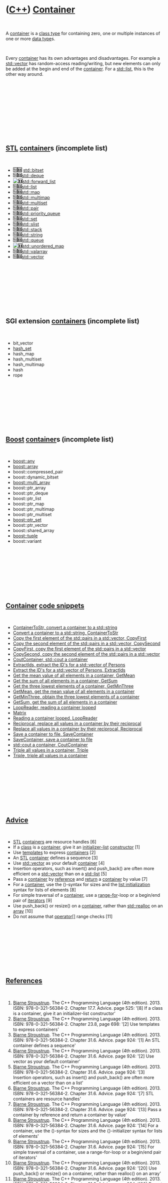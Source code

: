 
 

 

 

 

 

([C++](Cpp.md)) [Container](CppContainer.md)
==============================================

 

A [container](CppContainer.md) is a [class type](CppClassType.md) for
containing zero, one or multiple instances of one or more [data
type](CppDataType.md)s.

 

Every [container](CppContainer.md) has its own advantages and
disadvantages. For example a [std::vector](CppVector.md) has
random-access reading/writing, but new elements can only be added at the
begin and end of the [container](CppContainer.md). For a
[std::list](CppList.md), this is the other way around.

 

 

 

 

 

 

[STL](CppStl.md) [container](CppContainer.md)s (incomplete list)
------------------------------------------------------------------

 

-   ![C++98](PicCpp98.png)![C++11](PicCpp11.png)
    [std::bitset](CppBitset.md)
-   ![C++98](PicCpp98.png)![C++11](PicCpp11.png)[std::deque](CppDeque.md)
-   ![
    ](PicSpacer.png)![C++11](PicCpp11.png)[std::forward\_list](CppForward_list.md)
-   ![C++98](PicCpp98.png)![C++11](PicCpp11.png)[std::list](CppList.md)
-   ![C++98](PicCpp98.png)![C++11](PicCpp11.png)[std::map](CppMap.md)
-   ![C++98](PicCpp98.png)![C++11](PicCpp11.png)[std::multimap](CppMultimap.md)
-   ![C++98](PicCpp98.png)![C++11](PicCpp11.png)[std::multiset](CppMultiset.md)
-   ![C++98](PicCpp98.png)![C++11](PicCpp11.png)[std::pair](CppPair.md)
-   ![C++98](PicCpp98.png)![C++11](PicCpp11.png)[std::priority\_queue](CppPriority_queue.md)
-   ![C++98](PicCpp98.png)![C++11](PicCpp11.png)[std::set](CppSet.md)
-   ![C++98](PicCpp98.png)![C++11](PicCpp11.png)[std::slist](CppSlist.md)
-   ![C++98](PicCpp98.png)![C++11](PicCpp11.png)[std::stack](CppStack.md)
-   ![C++98](PicCpp98.png)![C++11](PicCpp11.png)[std::string](CppStdString.md)
-   ![C++98](PicCpp98.png)![C++11](PicCpp11.png)[std::queue](CppQueue.md)
-   ![
    ](PicSpacer.png)![C++11](PicCpp11.png)[std::unordered\_map](CppUnordered_map.md)
-   ![C++98](PicCpp98.png)![C++11](PicCpp11.png)[std::valarray](CppValarray.md)
-   ![C++98](PicCpp98.png)![C++11](PicCpp11.png)[std::vector](CppVector.md)

 

 

 

 

 

SGI extension [containers](CppContainer.md) (incomplete list)
--------------------------------------------------------------

 

-   bit\_vector
-   [hash\_set](CppHash_set.md)
-   hash\_map
-   hash\_multiset
-   hash\_multimap
-   hash
-   rope

 

 

 

 

 

[Boost](CppBoost.md) [container](CppContainer.md)s (incomplete list)
----------------------------------------------------------------------

 

-   [boost::any](CppAny.md)
-   [boost::array](CppBoostArray.md)
-   boost::compressed\_pair
-   boost::dynamic\_bitset
-   [boost::multi\_array](CppMulti_array.md)
-   boost::ptr\_array
-   boost::ptr\_deque
-   boost::ptr\_list
-   boost::ptr\_map
-   boost::ptr\_multimap
-   boost::ptr\_multiset
-   [boost::ptr\_set](CppPtr_set.md)
-   boost::ptr\_vector
-   boost::shared\_array
-   [boost::tuple](CppBoostTuple.md)
-   boost::variant

 

 

 

 

 

[Container](CppContainer.md) [code snippets](CppCodeSnippets.md)
------------------------------------------------------------------

 

-   [ContainerToStr, convert a container to a
    std::string](CppContainerToStr.md)
-   [Convert a container to a std::string,
    ContainerToStr](CppContainerToStr.md)
-   [Copy the first element of the std::pairs in a std::vector,
    CopyFirst](CppCopyFirst.md)
-   [Copy the second element of the std::pairs in a std::vector,
    CopySecond](CppCopySecond.md)
-   [CopyFirst, copy the first element of the std::pairs in a
    std::vector](CppCopyFirst.md)
-   [CopySecond, copy the second element of the std::pairs in a
    std::vector](CppCopySecond.md)
-   [CoutContainer, std::cout a container](CppCoutContainer.md)
-   [ExtractIds, extract the ID's for a std::vector of
    Persons](CppExtractIds.md)
-   [Extract the ID's for a std::vector of Persons,
    ExtractIds](CppExtractIds.md)
-   [Get the mean value of all elements in a container,
    GetMean](CppGetMean.md)
-   [Get the sum of all elements in a container, GetSum](CppGetSum.md)
-   [Get the three lowest elements of a container,
    GetMinThree](CppGetMinThree.md)
-   [GetMean, get the mean value of all elements in a
    container](CppGetMean.md)
-   [GetMinThree, obtain the three lowest elements of a
    container](CppGetMinThree.md)
-   [GetSum, get the sum of all elements in a container](CppGetSum.md)
-   [LoopReader, reading a container looped](CppLoopReader.md)
-   [Matrix](CppMatrix.md)
-   [Reading a container looped, LoopReader](CppLoopReader.md)
-   [Reciprocal, replace all values in a container by their
    reciprocal](CppReciprocal.md)
-   [Replace all values in a container by their reciprocal,
    Reciprocal](CppReciprocal.md)
-   [Save a container to file, SaveContainer](CppSaveContainer.md)
-   [SaveContainer, save a container to file](CppSaveContainer.md)
-   [std::cout a container, CoutContainer](CppCoutContainer.md)
-   [Triple all values in a container, Triple](CppTriple.md)
-   [Triple, triple all values in a container](CppTriple.md)

 

 

 

 

 

[Advice](CppAdvice.md)
-----------------------

 

-   [STL](CppStl.md) [containers](CppContainer.md) are resource
    handles \[6\]
-   If a [class](CppClass.md) is a [container](CppContainer.md), give
    it an [initializer-list](CppInitializerList.md)
    [constructor](CppContructor.md) \[1\]
-   Use [templates](CppTemplate.md) to express
    [containers](CppContainer.md) \[2\]
-   An [STL](CppStl.md) [container](CppContainer.md) defines a
    sequence \[3\]
-   Use [std::vector](CppVector.md) as your default
    [container](CppContainer.md) \[4\]
-   Insertion operators, such as insert() and push\_back() are often
    more efficient on a [std::vector](CppVector.md) than on a
    [std::list](CppList.md) \[5\]
-   Pass a [container](CppContainer.md) by
    [reference](CppReference.md) and [return](CppReturn.md) a
    [container](CppContainer.md) by value \[7\]
-   For a [container](CppContainer.md), use the ()-syntax for sizes and
    the [list initialization](CppListInitialization.md) syntax for
    lists of elements \[8\]
-   For simple traversal of a [container](CppContainer.md), use a
    [range-for](CppRangeFor.md)-loop or a begin/end pair of
    [iterators](CppIterator.md) \[9\]
-   Use push\_back() or resize() on a [container](CppContainer.md),
    rather than [std::realloc](CppRealloc.md) on an
    [array](CppArray.md) \[10\]
-   Do not assume that [operator\[\]](CppOperatorIndex.md) range checks
    \[11\]

 

 

 

 

 

[References](CppReferences.md)
-------------------------------

 

1.  [Bjarne Stroustrup](CppBjarneStroustrup.md). The C++ Programming
    Language (4th edition). 2013. ISBN: 978-0-321-56384-2. Chapter 17.7.
    Advice. page 525: '\[8\] If a class is a container, give it an
    initializer-list constructor'
2.  [Bjarne Stroustrup](CppBjarneStroustrup.md). The C++ Programming
    Language (4th edition). 2013. ISBN: 978-0-321-56384-2. Chapter 23.8,
    page 698: '\[2\] Use templates to express containers'
3.  [Bjarne Stroustrup](CppBjarneStroustrup.md). The C++ Programming
    Language (4th edition). 2013. ISBN: 978-0-321-56384-2. Chapter 31.6.
    Advice. page 924: '\[1\] An STL container defines a sequence'
4.  [Bjarne Stroustrup](CppBjarneStroustrup.md). The C++ Programming
    Language (4th edition). 2013. ISBN: 978-0-321-56384-2. Chapter 31.6.
    Advice. page 924: '\[2\] Use vector as your default container'
5.  [Bjarne Stroustrup](CppBjarneStroustrup.md). The C++ Programming
    Language (4th edition). 2013. ISBN: 978-0-321-56384-2. Chapter 31.6.
    Advice. page 924: '\[3\] Insertion operators, such as insert()
    and push\_back() are often more efficient on a vector than on a
    list'
6.  [Bjarne Stroustrup](CppBjarneStroustrup.md). The C++ Programming
    Language (4th edition). 2013. ISBN: 978-0-321-56384-2. Chapter 31.6.
    Advice. page 924: '\[7\] STL containers are resource handles'
7.  [Bjarne Stroustrup](CppBjarneStroustrup.md). The C++ Programming
    Language (4th edition). 2013. ISBN: 978-0-321-56384-2. Chapter 31.6.
    Advice. page 924: '\[13\] Pass a container by reference and return a
    container by value'
8.  [Bjarne Stroustrup](CppBjarneStroustrup.md). The C++ Programming
    Language (4th edition). 2013. ISBN: 978-0-321-56384-2. Chapter 31.6.
    Advice. page 924: '\[14\] For a container, use the ()-syntax for
    sizes and the {}-initializer syntax for lists of elements'
9.  [Bjarne Stroustrup](CppBjarneStroustrup.md). The C++ Programming
    Language (4th edition). 2013. ISBN: 978-0-321-56384-2. Chapter 31.6.
    Advice. page 924: '\[15\] For simple traversal of a container, use a
    range-for-loop or a begin/end pair of iterators'
10. [Bjarne Stroustrup](CppBjarneStroustrup.md). The C++ Programming
    Language (4th edition). 2013. ISBN: 978-0-321-56384-2. Chapter 31.6.
    Advice. page 924: '\[20\] Use push\_back() or resize() on a
    container, rather than realloc() on an array'
11. [Bjarne Stroustrup](CppBjarneStroustrup.md). The C++ Programming
    Language (4th edition). 2013. ISBN: 978-0-321-56384-2. Chapter 31.6.
    Advice. page 924: '\[23\] Do not assume that \[\] range checks'

Technical facts
---------------

 

 

 

 

 

 

./CppContainer/CppContainer.pri
-------------------------------

 

  --------------------------------------------------------------------------------------------------------------------------------------------------------------------------------------------------------------------------------------
  ` INCLUDEPATH += \     ../../Classes/CppContainer  SOURCES += \     ../../Classes/CppContainer/container.cpp  HEADERS  += \     ../../Classes/CppContainer/container.h  OTHER_FILES += \     ../../Classes/CppContainer/Licence.txt`
  --------------------------------------------------------------------------------------------------------------------------------------------------------------------------------------------------------------------------------------

 

 

 

 

 

./CppContainer/container.h
--------------------------

 

  ------------------------------------------------------------------------------------------------------------------------------------------------------------------------------------------------------------------------------------------------------------------------------------------------------------------------------------------------------------------------------------------------------------------------------------------------------------------------------------------------------------------------------------------------------------------------------------------------------------------------------------------------------------------------------------------------------------------------------------------------------------------------------------------------------------------------------------------------------------------------------------------------------------------------------------------------------------------------------------------------------------------------------------------------------------------------------------------------------------------------------------------------------------------------------------------------------------------------------------------------------------------------------------------------------------------------------------------------------------------------------------------------------------------------------------------------------------------------------------------------------------------------------------------------------------------------------------------------------------------------------------------------------------------------------------------------------------------------------------------------------------------------------------------------------------------------------------------------------------------------------------------------------------------------------------------------------------------------------------------------------------------------------------------------------------------------------------------------------------------------------------------------------------------------------------------------------------------------------------------------------------------------------------------------------------------------------------------------------------------------------------------------------------------------------------------------------------------------------------------------------------------------------------------------------------------------------------------------------------------------------------------------------------------------------------------------------------------------------------------------------------------------------------------------------------------------------------------------------------------------------------------------------------------------------------------------------------------------------------------------------------------------------------------------------------------------------------------------------------------
  ` //--------------------------------------------------------------------------- /* Container, class with container class helper functions Copyright (C) 2013-2015 Richel Bilderbeek  This program is free software: you can redistribute it and/or modify it under the terms of the GNU General Public License as published by the Free Software Foundation, either version 3 of the License, or (at your option) any later version.  This program is distributed in the hope that it will be useful, but WITHOUT ANY WARRANTY; without even the implied warranty of MERCHANTABILITY or FITNESS FOR A PARTICULAR PURPOSE. See the GNU General Public License for more details. You should have received a copy of the GNU General Public License along with this program. If not, see <http://www.gnu.org/licenses/>. */ //--------------------------------------------------------------------------- //From http://www.richelbilderbeek.nl/CppContainer.htm //--------------------------------------------------------------------------- #ifndef RIBI_CONTAINER_H #define RIBI_CONTAINER_H  #include <algorithm> #include <set> #include <string> #include <sstream> #include <vector>  #pragma GCC diagnostic push #pragma GCC diagnostic ignored "-Weffc++" #pragma GCC diagnostic ignored "-Wunused-local-typedefs"  #pragma GCC diagnostic pop  namespace ribi {  ///Class with container class helper functions struct Container {   Container();    bool AllAboutEqual(     const std::vector<double>& v,     const double tolerance   ) const noexcept;    ///Concatenate concatenates the strings, with a certain seperator   std::string Concatenate(const std::vector<std::string>& v, const std::string& seperator = "") const noexcept;    ///TODO: Merge with ToStr   std::string ContainerToStr(const std::vector<std::string>& s, const std::string& seperator = " ") const noexcept;    ///Shorthand for std::count(std::begin(t),std::end(t),u)   template <class T, class U>   static int Count(const T& t, const U& u) noexcept   {     return std::count(std::begin(t),std::end(t),u);   }    ///Obtain the version   std::string GetVersion() const noexcept;    ///Obtain the version history   std::vector<std::string> GetVersionHistory() const noexcept;    std::vector<std::string> SeperateString(     const std::string& input,     const char seperator) const noexcept;    template <class T>   static std::string ToStr(const std::set<T>& set) noexcept   {     std::stringstream s;     for (const auto& t: set) { s << t << ","; }     std::string str{s.str()};     if (!str.empty()) { str.pop_back(); }     str = "{" + str + "}";     return str;   }     template <class T>   static std::string ToStr(const std::vector<T>& v) noexcept   {     std::stringstream s;     for (const auto& t: v) { s << t << ","; }     std::string str{s.str()};     if (!str.empty()) { str.pop_back(); }     str = "{" + str + "}";     return str;   }     private:   #ifndef NDEBUG   static void Test() noexcept;   #endif };  } //~namespace ribi  #endif // RIBI_CONTAINER_H`
  ------------------------------------------------------------------------------------------------------------------------------------------------------------------------------------------------------------------------------------------------------------------------------------------------------------------------------------------------------------------------------------------------------------------------------------------------------------------------------------------------------------------------------------------------------------------------------------------------------------------------------------------------------------------------------------------------------------------------------------------------------------------------------------------------------------------------------------------------------------------------------------------------------------------------------------------------------------------------------------------------------------------------------------------------------------------------------------------------------------------------------------------------------------------------------------------------------------------------------------------------------------------------------------------------------------------------------------------------------------------------------------------------------------------------------------------------------------------------------------------------------------------------------------------------------------------------------------------------------------------------------------------------------------------------------------------------------------------------------------------------------------------------------------------------------------------------------------------------------------------------------------------------------------------------------------------------------------------------------------------------------------------------------------------------------------------------------------------------------------------------------------------------------------------------------------------------------------------------------------------------------------------------------------------------------------------------------------------------------------------------------------------------------------------------------------------------------------------------------------------------------------------------------------------------------------------------------------------------------------------------------------------------------------------------------------------------------------------------------------------------------------------------------------------------------------------------------------------------------------------------------------------------------------------------------------------------------------------------------------------------------------------------------------------------------------------------------------------------------------------

 

 

 

 

 

./CppContainer/container.cpp
----------------------------

 

  --------------------------------------------------------------------------------------------------------------------------------------------------------------------------------------------------------------------------------------------------------------------------------------------------------------------------------------------------------------------------------------------------------------------------------------------------------------------------------------------------------------------------------------------------------------------------------------------------------------------------------------------------------------------------------------------------------------------------------------------------------------------------------------------------------------------------------------------------------------------------------------------------------------------------------------------------------------------------------------------------------------------------------------------------------------------------------------------------------------------------------------------------------------------------------------------------------------------------------------------------------------------------------------------------------------------------------------------------------------------------------------------------------------------------------------------------------------------------------------------------------------------------------------------------------------------------------------------------------------------------------------------------------------------------------------------------------------------------------------------------------------------------------------------------------------------------------------------------------------------------------------------------------------------------------------------------------------------------------------------------------------------------------------------------------------------------------------------------------------------------------------------------------------------------------------------------------------------------------------------------------------------------------------------------------------------------------------------------------------------------------------------------------------------------------------------------------------------------------------------------------------------------------------------------------------------------------------------------------------------------------------------------------------------------------------------------------------------------------------------------------------------------------------------------------------------------------------------------------------------------------------------------------------------------------------------------------------------------------------------------------------------------------------------------------------------------------------------------------------------------------------------------------------------------------------------------------------------------------------------------------------------------------------------------------------------------------------------------------------------------------------------------------------------------------------------------------------------------------------------------------------------------------------------------------------------------------------------------------------------------------------------------------------------------------------------------------------------------------------------------------------------------------------------------------------------------------------------------------------------------------------------------------------------------------------------------------------------------------------------------------------------------------------------------------------------------------------------------------------------------------------------------------------------------------------------------------------------------------------------------------------------------------------------------------------------------------------------------------------------------------------------------------------------------------------------------------------------------------------------------------------------------------------------------------------------------------------------------------------------------------------------------------------------------------------------------------------------------------------------------------------------------------------------------------------------------------------------------------------------------------------------------------------------------------------------------------------------------------------------------------------------------------------------------------------------------------------------------------------------------------------------------------------------------------------------------------------------------------------------------------------------------------------------------------------------------------------------------------------------------------------------------------------------------------------------------------------------------------------------------------------------------------------------------------------------------------------------------------------------------------------------------------------------------------------------------------------------------------------------------------------------------------------------------------------------------------------------------------------------------------------------------------------------------------------------------------------------------------------------------------------------------------------------------------------------------------------------------------------------------------------------------------------------------------------------------------------------------------------------------------------------------------------------------------------------------------------------------------------------------------------------------------------------------------------------------------------------------------------------------------------------------------------------------------------------------------
  ` //--------------------------------------------------------------------------- /* Container, class with container class helper functions Copyright (C) 2013-2015 Richel Bilderbeek  This program is free software: you can redistribute it and/or modify it under the terms of the GNU General Public License as published by the Free Software Foundation, either version 3 of the License, or (at your option) any later version.  This program is distributed in the hope that it will be useful, but WITHOUT ANY WARRANTY; without even the implied warranty of MERCHANTABILITY or FITNESS FOR A PARTICULAR PURPOSE. See the GNU General Public License for more details. You should have received a copy of the GNU General Public License along with this program. If not, see <http://www.gnu.org/licenses/>. */ //--------------------------------------------------------------------------- //From http://www.richelbilderbeek.nl/CppContainer.htm //--------------------------------------------------------------------------- #pragma GCC diagnostic push #pragma GCC diagnostic ignored "-Weffc++" #pragma GCC diagnostic ignored "-Wunused-local-typedefs" #pragma GCC diagnostic ignored "-Wunused-but-set-parameter" #include "container.h"  #include <boost/algorithm/string/split.hpp> #include <boost/numeric/conversion/cast.hpp>  #include "fuzzy_equal_to.h" #include "testtimer.h" #include "trace.h" #pragma GCC diagnostic pop  template <class Container> std::string ContainerToStrImpl(const Container& c, const std::string& seperator) {   std::stringstream s;   std::copy(c.begin(),c.end(),     std::ostream_iterator<typename Container::value_type>(s,seperator.c_str()));   return s.str(); }  ribi::Container::Container() {   #ifndef NDEBUG   Test();   #endif }  bool ribi::Container::AllAboutEqual(   const std::vector<double>& v,   const double tolerance) const noexcept {   assert(!v.empty());   fuzzy_equal_to f(tolerance);   const double first_value{v[0]};    return std::count_if(     std::begin(v),     std::end(v),     [f,first_value](const double x) { return f(first_value,x); }   )     == boost::numeric_cast<int>(v.size())   ; }  std::string ribi::Container::Concatenate(const std::vector<std::string>& v, const std::string& seperator) const noexcept {   std::stringstream s;   for (const auto& t: v) { s << t << seperator; }   std::string str = s.str();   //Remove seperator   if (!str.empty())   {     str.resize(str.size() - seperator.size());   }   return str; }  std::string ribi::Container::ContainerToStr(   const std::vector<std::string>& s,   const std::string& seperator ) const noexcept {   return ContainerToStrImpl(s,seperator); }   std::string ribi::Container::GetVersion() const noexcept {   return "1.2"; }  std::vector<std::string> ribi::Container::GetVersionHistory() const noexcept {   return {     "2014-xx-xx: Version 1.0: initial version",     "2014-06-14: Version 1.1: added SeperateString"     "2014-07-30: Version 1.2: added Concatenate"   }; }  std::vector<std::string> ribi::Container::SeperateString(   const std::string& input,   const char seperator) const noexcept {   std::vector<std::string> v;   boost::algorithm::split(v,input,     std::bind2nd(std::equal_to<char>(),seperator),     boost::algorithm::token_compress_on);   return v; }  #ifndef NDEBUG void ribi::Container::Test() noexcept {   {     static bool is_tested{false};     if (is_tested) return;     is_tested = true;   }   const TestTimer test_timer(__func__,__FILE__,1.0);   const bool verbose{false};   const Container c;   if (verbose) { TRACE("Concatenate: empty vector with empty seperator must result in an empty string"); }   {     const std::vector<std::string> v{};     const std::string s{c.Concatenate(v,"")};     assert(s.empty());   }   if (verbose) { TRACE("Concatenate: empty vector with longer seperator must result in an empty string"); }   {     const std::vector<std::string> v{};     const std::string s{c.Concatenate(v,"[wont be used]")};     assert(s.empty());   }   if (verbose) { TRACE("Concatenate: vector with one string and empty seperator must result in that string"); }   {     const std::string s{"any string"};     const std::vector<std::string> v{s};     const std::string t{c.Concatenate(v,"")};     assert(s == t);   }   if (verbose) { TRACE("Concatenate: vector with one string and longer seperator must result in that string"); }   {     const std::string s{"any string again"};     const std::vector<std::string> v{s};     const std::string t{c.Concatenate(v,"[wont be used]")};     assert(s == t);   }   if (verbose) { TRACE("Concatenate: vector with two string and empty seperator must result in the summed string"); }   {     const std::string s{"any string"};     const std::string t{"goes on"};     const std::string expected{s+t};     const std::vector<std::string> v{s,t};     const std::string u{c.Concatenate(v,"")};     assert(u == expected);   }   if (verbose) { TRACE("Concatenate: vector with two string and longer seperator must result in the summed string"); }   {     const std::string s{"any string"};     const std::string t{"goes on"};     const std::string seperator{" "};     const std::string expected{s+seperator+t};     const std::vector<std::string> v{s,t};     const std::string u{c.Concatenate(v,seperator)};     assert(u == expected);   }   //SeperateString   {     { //Single input, seperator of type char       const auto v = c.SeperateString("a",',');       assert(v.size() == 1);       assert(v[0]=="a");     }     { //Two inputs, seperator of type char       const auto v = c.SeperateString("a,b",',');       assert(v.size() == 2);       assert(v[0]=="a");       assert(v[1]=="b");     }     {       //Five inputs, seperator of type char       const auto v = c.SeperateString("a,bb,ccc,dddd,eeeee",',');       assert(v.size() == 5);       assert(v[0]=="a");       assert(v[1]=="bb");       assert(v[2]=="ccc");       assert(v[3]=="dddd");       assert(v[4]=="eeeee");     }     { //Three inputs, of which one empty, seperator of type char       const auto v = c.SeperateString("a, ,ccc",',');       assert(v.size() == 3);       assert(v[0]=="a");       assert(v[1]==" ");       assert(v[2]=="ccc");     }   }   //AllAboutEqual   {     std::vector<double> v = { 0.9, 1.0, 1.1 };     assert(c.AllAboutEqual(v,1.0));     assert(!c.AllAboutEqual(v,0.01));   } } #endif`
  --------------------------------------------------------------------------------------------------------------------------------------------------------------------------------------------------------------------------------------------------------------------------------------------------------------------------------------------------------------------------------------------------------------------------------------------------------------------------------------------------------------------------------------------------------------------------------------------------------------------------------------------------------------------------------------------------------------------------------------------------------------------------------------------------------------------------------------------------------------------------------------------------------------------------------------------------------------------------------------------------------------------------------------------------------------------------------------------------------------------------------------------------------------------------------------------------------------------------------------------------------------------------------------------------------------------------------------------------------------------------------------------------------------------------------------------------------------------------------------------------------------------------------------------------------------------------------------------------------------------------------------------------------------------------------------------------------------------------------------------------------------------------------------------------------------------------------------------------------------------------------------------------------------------------------------------------------------------------------------------------------------------------------------------------------------------------------------------------------------------------------------------------------------------------------------------------------------------------------------------------------------------------------------------------------------------------------------------------------------------------------------------------------------------------------------------------------------------------------------------------------------------------------------------------------------------------------------------------------------------------------------------------------------------------------------------------------------------------------------------------------------------------------------------------------------------------------------------------------------------------------------------------------------------------------------------------------------------------------------------------------------------------------------------------------------------------------------------------------------------------------------------------------------------------------------------------------------------------------------------------------------------------------------------------------------------------------------------------------------------------------------------------------------------------------------------------------------------------------------------------------------------------------------------------------------------------------------------------------------------------------------------------------------------------------------------------------------------------------------------------------------------------------------------------------------------------------------------------------------------------------------------------------------------------------------------------------------------------------------------------------------------------------------------------------------------------------------------------------------------------------------------------------------------------------------------------------------------------------------------------------------------------------------------------------------------------------------------------------------------------------------------------------------------------------------------------------------------------------------------------------------------------------------------------------------------------------------------------------------------------------------------------------------------------------------------------------------------------------------------------------------------------------------------------------------------------------------------------------------------------------------------------------------------------------------------------------------------------------------------------------------------------------------------------------------------------------------------------------------------------------------------------------------------------------------------------------------------------------------------------------------------------------------------------------------------------------------------------------------------------------------------------------------------------------------------------------------------------------------------------------------------------------------------------------------------------------------------------------------------------------------------------------------------------------------------------------------------------------------------------------------------------------------------------------------------------------------------------------------------------------------------------------------------------------------------------------------------------------------------------------------------------------------------------------------------------------------------------------------------------------------------------------------------------------------------------------------------------------------------------------------------------------------------------------------------------------------------------------------------------------------------------------------------------------------------------------------------------------------------------------------------------------------------------------------------------------

 

 

 

 

 

 

